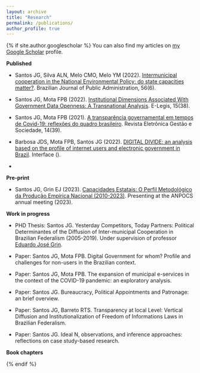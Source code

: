 ```yaml
---
layout: archive
title: "Research"
permalink: /publications/
author_profile: true
---
```



{% if site.author.googlescholar %}
 You can also find my articles on [my Google Scholar](https://scholar.google.com.br/citations?user=FyoFxpoAAAAJ&hl=pt-BR&oi=ao) profile.



  **Published**


  * Santos JG, Silva ALN, Melo CMO, Melo YM (2022). [Intermunicipal cooperation in the National Environmental Policy: do state capacities matter?](https://periodicos.fgv.br/rap/article/view/88551/83280). Brazilian Journal of Public Administration, 56(6).
    
  * Santos JG, Mota FPB (2022). [Institutional Dimensions Associated With Government Data Openness: A Transnational Analysis](https://e-legis.camara.leg.br/cefor/index.php/e-legis/article/view/752/1139). E-Legis, 15(38).
    
  * Santos JG, Mota FPB (2021). [A transparência governamental em tempos de Covid-19: reflexões do quadro brasileiro](https://scholar.archive.org/work/uljq7p3tkrbd7mjakpqqxfp6wa/access/wayback/https://ges.emnuvens.com.br/gestaoesociedade/article/download/3288/1473). Revista Eletrônica Gestão e Sociedade, 14(39).
    
  * Barbosa JDS, Mota FPB, Santos JG (2022). [DIGITAL DIVIDE: an analysis based on the profile of internet users and electronic government in Brazil](LINK). Interface ().
    
  * 



  **Pre-print**


  * Santos JG, Grin EJ (2023). [Capacidades Estatais: O Perfil Metodológico da Produção Empírica Nacional (2010-2023)](https://preprints.scielo.org/index.php/scielo/preprint/view/7086/13297). Presenting at the ANPOCS annual meeting (2023).


  **Work in progress**


  * PHD Thesis: Santos JG. Yesterday Competitors, Today Partners: Political Determinantes of the Diffusion of Inter-municipal Cooperation in Brazilian Federalism (2005-2019). Under supervision of professor [Eduardo José Grin](Link).
    
  * Paper: Santos JG, Mota FPB. Digital Government for whom? Profile and challenges for non-users in the Brazilian context.

  * Paper: Santos JG, Mota FPB. The expansion of municipal e-services in the context of the COVID-19 pandemic: an exploratory analysis.
    
  * Paper: Santos JG. Bureaucracy, Political Appointments and Patronage: an brief overview.

  * Paper: Santos JG, Barreto RTS. Transparency at local Level: Vertical Diffusion and Institutionalization of  Freedom of Informations Laws in Brazilian Federalism.

  * Paper: Santos JG. Ideal N, observations, and inference approaches: reflections on case study-based research.



  **Book chapters**
  


    
{% endif %}



